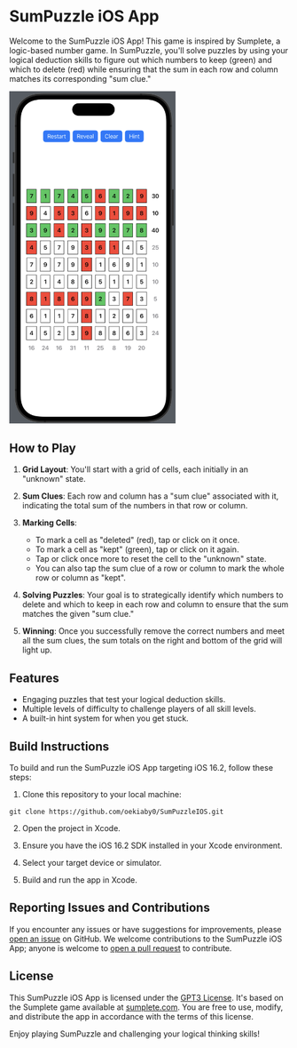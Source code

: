 # SumPuzzle iOS App

Welcome to the SumPuzzle iOS App! This game is inspired by Sumplete, a logic-based number game. In SumPuzzle, you'll solve puzzles by using your logical deduction skills to figure out which numbers to keep (green) and which to delete (red) while ensuring that the sum in each row and column matches its corresponding "sum clue."

<img src="https://raw.githubusercontent.com/oekiaby0/SumPuzzleIOS/main/SumPuzzle%20Screenshot.png" width="300">

## How to Play

1. **Grid Layout**: You'll start with a grid of cells, each initially in an "unknown" state.

2. **Sum Clues**: Each row and column has a "sum clue" associated with it, indicating the total sum of the numbers in that row or column.

3. **Marking Cells**:
   - To mark a cell as "deleted" (red), tap or click on it once.
   - To mark a cell as "kept" (green), tap or click on it again.
   - Tap or click once more to reset the cell to the "unknown" state.
   - You can also tap the sum clue of a row or column to mark the whole row or column as "kept".

4. **Solving Puzzles**: Your goal is to strategically identify which numbers to delete and which to keep in each row and column to ensure that the sum matches the given "sum clue."

5. **Winning**: Once you successfully remove the correct numbers and meet all the sum clues, the sum totals on the right and bottom of the grid will light up.

## Features

- Engaging puzzles that test your logical deduction skills.
- Multiple levels of difficulty to challenge players of all skill levels.
- A built-in hint system for when you get stuck.

## Build Instructions

To build and run the SumPuzzle iOS App targeting iOS 16.2, follow these steps:

1. Clone this repository to your local machine:
```
git clone https://github.com/oekiaby0/SumPuzzleIOS.git
```
2. Open the project in Xcode.

3. Ensure you have the iOS 16.2 SDK installed in your Xcode environment.

4. Select your target device or simulator.

5. Build and run the app in Xcode.

## Reporting Issues and Contributions

If you encounter any issues or have suggestions for improvements, please [open an issue](https://github.com/oekiaby0/SumPuzzleIOS/issues) on GitHub. We welcome contributions to the SumPuzzle iOS App; anyone is welcome to [open a pull request](https://github.com/oekiaby0/SumPuzzleIOS/pulls) to contribute.

## License

This SumPuzzle iOS App is licensed under the [GPT3 License](LICENSE). It's based on the Sumplete game available at [sumplete.com](https://sumplete.com/). You are free to use, modify, and distribute the app in accordance with the terms of this license.

Enjoy playing SumPuzzle and challenging your logical thinking skills!
